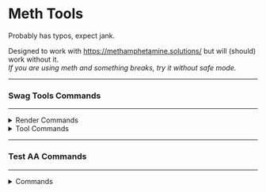 # Meth Tools

Probably has typos, expect jank.

Designed to work with https://methamphetamine.solutions/ but will (should) work without it.\
*If you are using meth and something breaks, try it without safe mode.*

---

<h3>Swag Tools Commands</h3>

---

<details>
 <summary>Render Commands</summary>
 
 | Command | Description | Argument(s) | Default |
 | --- | --- | --- | --- |
 | m_render_fov_set | Sets FOV | `integer` | FOV at load time |
 | m_render_tracedelay_set | Sets bullet tracer lifespan (in seconds) | `integer` | `3` |
 | m_render_maxtraces_set | Sets maximum amount of bullet tracers allowed | `integer` | `1000` |
 | m_render_toggle_antiblind | Toggles anti ULX blind | `boolean` | `false` |
 | m_render_toggle_antialert | Toggles anti on screen alerts | `boolean` | `false` |
 | m_render_toggle_fullbright | Toggles fullbright | `boolean` | `false` |
 | m_render_toggle_tracers_beam | Toggles bullet tracer beam effect | `boolean` | `false` |
 | m_render_toggle_tracers_other | Toggles bullet tracers for other people | `boolean` | `false` |
 | m_render_toggle_tracers_local | Toggles bullet tracers for LocalPlayer | `boolean` | `false` |
 | m_render_toggle_bounce | Toggles the attack animation of players | `boolean` | `true` |
 | m_render_toggle_rgb | Toggles rainbow physgun and player | `boolean` | `false` |
</details>
<details>
 <summary>Tool Commands</summary>
 
 Command | Description | Argument(s) | Default |
 | --- | --- | --- | --- |
 | m_tools_gestureloop_set | Sets gesture for gestureloop | `string` | `Dance` |
 | m_tools_psay_message_set | Sets message for ULX psay spammer | `string` | `message` |
 | m_tools_os_set | Sets the OS that will be spoofed | `string—(Windows, Linux, OSX, BSD, POSIX, Other)` | OS at load time |
 | m_tools_toggle_gestureloop | Toggles gestureloop | `boolean` | `false` |
 | m_tools_toggle_psay | Toggles ULX psay spammer | `boolean` | `false` |
 | m_tools_toggle_guiopenurl | Toggles gui.OpenURL detour | `boolean` | `true` |
 | m_tools_toggle_antigag | Toggles anti ULX gag | `boolean` | `false` |
</details>

---

<h3>Test AA Commands</h3>

---

<details>
 <summary>Commands</summary>
 
 Command | Description | Argument(s) | Default |
 | --- | --- | --- | --- |
 | testaa_snapback | Toggles antiaim Snapback | `boolean` | `true` |
 | testaa_lagjitter | Toggles antiaim fakelag jitter | `boolean` | `true` |
 | testaa_jitter | Toggles antiaim jitter | `boolean` | `true` |
 | testaa_autodir | Toggles antiaim auto direction | `boolean` | `false` |
 | testaa_invert | Inverts the antiaim (flips 180 degrees) | | |
</details>
